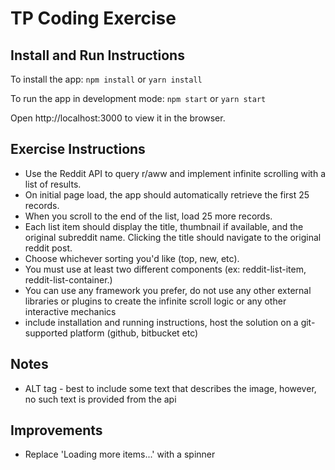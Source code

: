 # TP Coding Exercise

## Install and Run Instructions
To install the app:
`npm install` or `yarn install`

To run the app in development mode:
`npm start` or `yarn start`

Open http://localhost:3000 to view it in the browser.

## Exercise Instructions
- Use the Reddit API to query r/aww and implement infinite scrolling with a list of results.
- On initial page load, the app should automatically retrieve the first 25 records.
- When you scroll to the end of the list, load 25 more records.
- Each list item should display the title, thumbnail if available, and the original subreddit name. Clicking the title should navigate to the original reddit post.
- Choose whichever sorting you'd like (top, new, etc).
- You must use at least two different components (ex: reddit-list-item, reddit-list-container.)
- You can use any framework you prefer, do not use any other external libraries or plugins to create the infinite scroll logic or any other interactive mechanics
- include installation and running instructions, host the solution on a git-supported platform (github, bitbucket etc)

## Notes
- ALT tag - best to include some text that describes the image, however, no such text is provided from the api

## Improvements
- Replace 'Loading more items...' with a spinner
